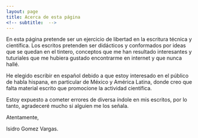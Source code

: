 ```yaml
---
layout: page
title: Acerca de esta página
<!-- subtitle:  -->
---
```


En esta página pretende ser un ejercicio de
libertad en la escritura técnica y
científica. Los escritos pretenden ser didácticos y conformados por 
ideas que se quedan en el tintero, conceptos que me han resultado 
interesantes y tuturiales que me hubiera gustado encontrarme en internet
y que nunca hallé.

He elegido escribir en español debido a que estoy interesado
en el público de habla hispana, en particular de México y 
América Latina, 
donde creo que falta material escrito que promocione la 
actividad científica.

Estoy expuesto a cometer errores de diversa índole
en mis escritos, por lo tanto, agradeceré mucho si alguien 
me los señala. 

Atentamente, 

Isidro Gomez Vargas.

